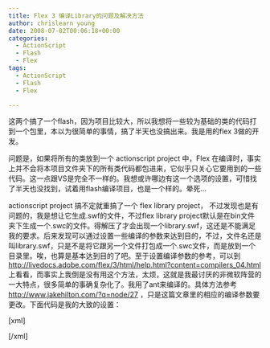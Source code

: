 ```yaml
---
title: Flex 3 编译Library的问题及解决方法
author: chrislearn young
date: 2008-07-02T00:06:18+00:00
categories:
  - ActionScript
  - Flash
  - Flex
tags:
  - ActionScript
  - Flash
  - Flex

---
```

这两个搞了一个flash，因为项目比较大，所以我想将一些较为基础的类的代码打到一个包里，本以为很简单的事情，搞了半天也没搞出来。我是用的flex 3做的开发。 

问题是，如果将所有的类放到一个 actionscript project 中，Flex 在编译时，事实上并不会将本项目文件夹下的所有类代码都包进来，它似乎只关心它要用到的一些代码。这一点跟VS是完全不一样的。我想或许哪边有这一个选项的设置，可惜找了半天也没找到，试着用flash编译项目，也是一个样的。晕死… 

actionscript project 搞不定就重搞了一个 flex library project， 不过发现也是有问题的，我是想让它生成.swf的文件，不过flex library project默认是在bin文件夹下生成一个.swc的文件。得解压了才会出现一个library.swf，这还是不能满足我的要求。后来发现可以通过设置一些编译的参数来达到目的，不过，文件名还是叫library.swf，只是不是将它跟另一个文件打包成一个.swc文件，而是放到一个目录里。唉，也算是基本达到目的了吧。至于设置编译参数的参考，可以到 http://livedocs.adobe.com/flex/3/html/help.html?content=compilers_04.html 上看看，而事实上我倒是没有用这个方法，太烦，这就是我最讨厌的非微软阵营的一大特点，很多简单的事确复杂化了。我用了ant来编译的。具体方法参考 http://www.jakehilton.com/?q=node/27 ，只是这篇文章里的相应的编译参数要更改。下面代码是我的大致的设置：
  
[xml]
  
<?xml version="1.0" encoding="UTF-8"?> <project name="RpgGame ClientApp Build" default="Compile ClientApp Swf" basedir="."> <property name="compc" location="C:\Program Files\Adobe\Flex Builder 3 Plug-in\sdks\3.0.0\bin\compc.exe"/> <target name="Compile ClientApp Swf">


      
<exec executable="${compc}" dir="." failonerror="false">
        
<arg line="-source-path ."/>
        
<arg line="-directory=true"/>
        
<arg line="-output ../WebSite/libraries/app"/>
        
<arg line="-include-sources ."/>
      
</exec>
    
</target> </project> [/xml]
